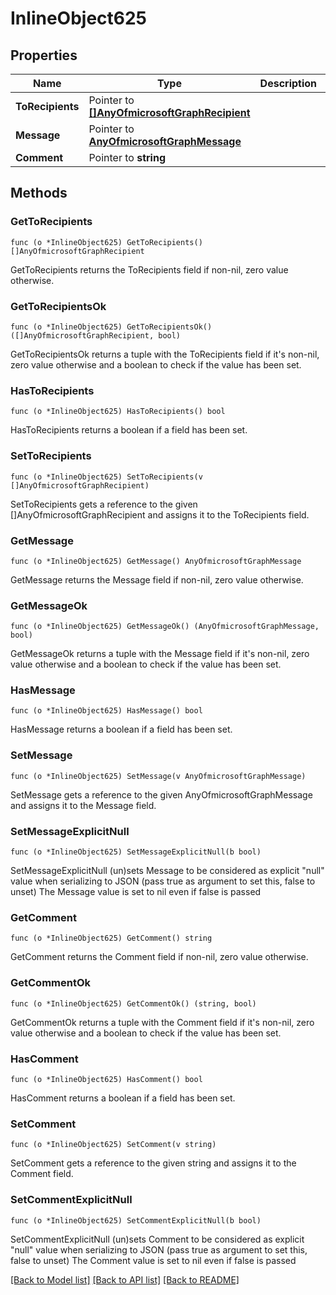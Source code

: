 # InlineObject625

## Properties

Name | Type | Description | Notes
------------ | ------------- | ------------- | -------------
**ToRecipients** | Pointer to [**[]AnyOfmicrosoftGraphRecipient**](anyOf&lt;microsoft.graph.recipient&gt;.md) |  | [optional] 
**Message** | Pointer to [**AnyOfmicrosoftGraphMessage**](anyOf&lt;microsoft.graph.message&gt;.md) |  | [optional] 
**Comment** | Pointer to **string** |  | [optional] 

## Methods

### GetToRecipients

`func (o *InlineObject625) GetToRecipients() []AnyOfmicrosoftGraphRecipient`

GetToRecipients returns the ToRecipients field if non-nil, zero value otherwise.

### GetToRecipientsOk

`func (o *InlineObject625) GetToRecipientsOk() ([]AnyOfmicrosoftGraphRecipient, bool)`

GetToRecipientsOk returns a tuple with the ToRecipients field if it's non-nil, zero value otherwise
and a boolean to check if the value has been set.

### HasToRecipients

`func (o *InlineObject625) HasToRecipients() bool`

HasToRecipients returns a boolean if a field has been set.

### SetToRecipients

`func (o *InlineObject625) SetToRecipients(v []AnyOfmicrosoftGraphRecipient)`

SetToRecipients gets a reference to the given []AnyOfmicrosoftGraphRecipient and assigns it to the ToRecipients field.

### GetMessage

`func (o *InlineObject625) GetMessage() AnyOfmicrosoftGraphMessage`

GetMessage returns the Message field if non-nil, zero value otherwise.

### GetMessageOk

`func (o *InlineObject625) GetMessageOk() (AnyOfmicrosoftGraphMessage, bool)`

GetMessageOk returns a tuple with the Message field if it's non-nil, zero value otherwise
and a boolean to check if the value has been set.

### HasMessage

`func (o *InlineObject625) HasMessage() bool`

HasMessage returns a boolean if a field has been set.

### SetMessage

`func (o *InlineObject625) SetMessage(v AnyOfmicrosoftGraphMessage)`

SetMessage gets a reference to the given AnyOfmicrosoftGraphMessage and assigns it to the Message field.

### SetMessageExplicitNull

`func (o *InlineObject625) SetMessageExplicitNull(b bool)`

SetMessageExplicitNull (un)sets Message to be considered as explicit "null" value
when serializing to JSON (pass true as argument to set this, false to unset)
The Message value is set to nil even if false is passed
### GetComment

`func (o *InlineObject625) GetComment() string`

GetComment returns the Comment field if non-nil, zero value otherwise.

### GetCommentOk

`func (o *InlineObject625) GetCommentOk() (string, bool)`

GetCommentOk returns a tuple with the Comment field if it's non-nil, zero value otherwise
and a boolean to check if the value has been set.

### HasComment

`func (o *InlineObject625) HasComment() bool`

HasComment returns a boolean if a field has been set.

### SetComment

`func (o *InlineObject625) SetComment(v string)`

SetComment gets a reference to the given string and assigns it to the Comment field.

### SetCommentExplicitNull

`func (o *InlineObject625) SetCommentExplicitNull(b bool)`

SetCommentExplicitNull (un)sets Comment to be considered as explicit "null" value
when serializing to JSON (pass true as argument to set this, false to unset)
The Comment value is set to nil even if false is passed

[[Back to Model list]](../README.md#documentation-for-models) [[Back to API list]](../README.md#documentation-for-api-endpoints) [[Back to README]](../README.md)


